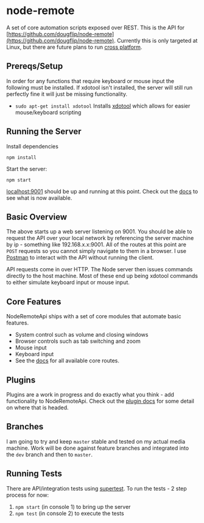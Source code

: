node-remote
===========

A set of core automation scripts exposed over REST. This is the API for [https://github.com/dougflip/node-remote](https://github.com/dougflip/node-remote). Currently this is only targeted at Linux, but there are future plans to run [cross platform](docs/cross-platform.md).

## Prereqs/Setup

In order for any functions that require keyboard or mouse input the following must be installed.
If xdotool isn't installed, the server will still run perfectly fine it will just be missing functionality.

- `sudo apt-get install xdotool` Installs [xdotool](http://tuxradar.com/content/xdotool-script-your-mouse) which allows for easier mouse/keyboard scripting

## Running the Server
Install dependencies

```
npm install
```

Start the server:

```
npm start
```

[localhost:9001](http://localhost:9001) should be up and running at this point.
Check out the [docs](docs/api-routes.md) to see what is now available.

## Basic Overview

The above starts up a web server listening on 9001. You should be able to request the API over your local network
by referencing the server machine by ip - something like 192.168.x.x:9001. All of the routes at this point are `POST` requests so you cannot simply navigate to them in a browser. I use [Postman](https://chrome.google.com/webstore/detail/postman-rest-client/fdmmgilgnpjigdojojpjoooidkmcomcm?hl=en) to interact with the API without running the client.

API requests come in over HTTP. The Node server then issues commands directly to the host machine. Most of these end up being xdotool commands to either simulate keyboard input or mouse input.

## Core Features

NodeRemoteApi ships with a set of core modules that automate basic features.

- System control such as volume and closing windows
- Browser controls such as tab switching and zoom
- Mouse input
- Keyboard input
- See the [docs](docs/api-routes.md) for all available core routes.

## Plugins

Plugins are a work in progress and do exactly what you think - add functionality to NodeRemoteApi.
Check out the [plugin docs](docs/plugins.md) for some detail on where that is headed.

## Branches

I am going to try and keep `master` stable and tested on my actual media machine.
Work will be done against feature branches and integrated into the `dev` branch and then to `master`.

## Running Tests

There are API/integration tests using [supertest](https://github.com/visionmedia/supertest).
To run the tests - 2 step process for now:

1. `npm start` (in console 1) to bring up the server
1. `npm test` (in console 2) to execute the tests
